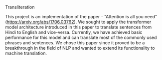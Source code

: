 Transliteration 

This project is an implementation of the paper - “Attention is all you need” (https://arxiv.org/abs/1706.03762). We sought to apply the transformer model architecture introduced in this paper to translate sentences from Hindi to English and vice-versa. Currently, we have achieved basic performance for this model and can translate most of the commonly used phrases and sentences. We chose this paper since it proved to be a breakthrough in the field of NLP and wanted to extend its functionality to machine translation.
